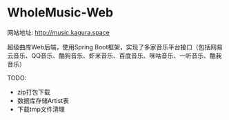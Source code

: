 # WholeMusic-Web

网站地址: http://music.kagura.space

超级曲库Web后端，使用Spring Boot框架，实现了多家音乐平台接口（包括网易云音乐、QQ音乐、酷狗音乐、虾米音乐、百度音乐、咪咕音乐、一听音乐、酷我音乐）

TODO:

- zip打包下载
- 数据库存储Artist表
- 下载tmp文件清理